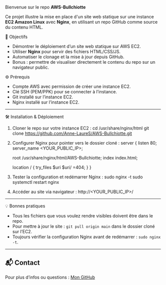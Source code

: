 Bienvenue sur le repo **AWS-Bullchiotte**  

Ce projet illustre la mise en place d'un site web statique sur une instance **EC2 Amazon Linux** avec **Nginx**, en utilisant un repo GitHub comme source du contenu HTML.  

📌 Objectifs
- Démontrer le déploiement d’un site web statique sur AWS EC2.  
- Utiliser **Nginx** pour servir des fichiers HTML/CSS/JS.  
- Automatiser le clonage et la mise à jour depuis GitHub.  
- Bonus : permettre de visualiser directement le contenu du repo sur un navigateur public.
  
⚙️ Prérequis
- Compte AWS avec permission de créer une instance EC2.  
- Clé SSH (PEM/PPK) pour se connecter à l’instance.  
- Git installé sur l’instance EC2.  
- Nginx installé sur l’instance EC2.
  
---
🛠️ Installation & Déploiement
1. Cloner le repo sur votre instance EC2 :
cd /usr/share/nginx/html
git clone https://github.com/Anne-LaureS/AWS-Bullchiotte.git

2. Configurer Nginx pour pointer vers le dossier cloné :
server {
    listen 80;
    server_name <YOUR_PUBLIC_IP>;

    root /usr/share/nginx/html/AWS-Bullchiotte;
    index index.html;

    location / {
        try_files $uri $uri/ =404;
    }
}

3. Tester la configuration et redémarrer Nginx :
sudo nginx -t
sudo systemctl restart nginx

4. Accéder au site via navigateur :
http://<YOUR_PUBLIC_IP>/

---

💡 Bonnes pratiques
* Tous les fichiers que vous voulez rendre visibles doivent être dans le repo.
* Pour mettre à jour le site : `git pull origin main` dans le dossier cloné sur l’EC2.
* Toujours vérifier la configuration Nginx avant de redémarrer : `sudo nginx -t`.
---

## 📬 Contact

Pour plus d’infos ou questions : [Mon GitHub](https://github.com/Anne-LaureS)
```
